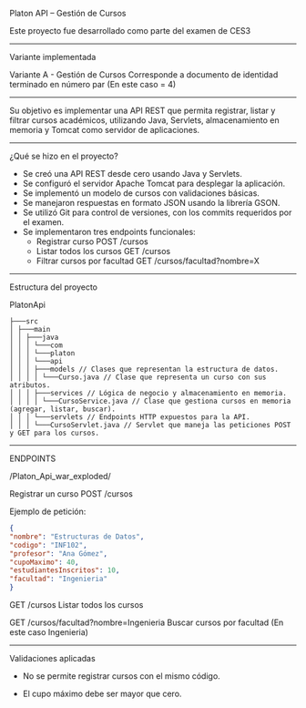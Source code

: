 Platon API – Gestión de Cursos

Este proyecto fue desarrollado como parte del examen de CES3

--------------------------------------------------------------------------------------------------------------

Variante implementada

Variante A - Gestión de Cursos
Corresponde a documento de identidad terminado en número par (En este caso = 4)

--------------------------------------------------------------------------------------------------------------

Su objetivo es implementar una API REST que permita registrar, listar y filtrar cursos académicos, utilizando Java, Servlets, almacenamiento en memoria y Tomcat como servidor de aplicaciones.

--------------------------------------------------------------------------------------------------------------

¿Qué se hizo en el proyecto?

- Se creó una API REST desde cero usando Java y Servlets.
- Se configuró el servidor Apache Tomcat para desplegar la aplicación.
- Se implementó un modelo de cursos con validaciones básicas.
- Se manejaron respuestas en formato JSON usando la librería GSON.
- Se utilizó Git para control de versiones, con los commits requeridos por el examen.
- Se implementaron tres endpoints funcionales:
    - Registrar curso POST /cursos
    - Listar todos los cursos GET /cursos
    - Filtrar cursos por facultad GET /cursos/facultad?nombre=X

--------------------------------------------------------------------------------------------------------------

Estructura del proyecto

PlatonApi
```plaintext
├───src
│ ├───main
│ │ ├───java
│ │ │ └───com
│ │ │ └───platon
│ │ │ └───api
│ │ │ ├───models // Clases que representan la estructura de datos.
│ │ │ │ └───Curso.java // Clase que representa un curso con sus atributos.
│ │ │ ├───services // Lógica de negocio y almacenamiento en memoria.
│ │ │ │ └───CursoService.java // Clase que gestiona cursos en memoria (agregar, listar, buscar).
│ │ │ └───servlets // Endpoints HTTP expuestos para la API.
│ │ │ └───CursoServlet.java // Servlet que maneja las peticiones POST y GET para los cursos.
```
--------------------------------------------------------------------------------------------------------------

ENDPOINTS

/Platon_Api_war_exploded/

Registrar un curso
POST /cursos

Ejemplo de petición:

```json
{
"nombre": "Estructuras de Datos",
"codigo": "INF102",
"profesor": "Ana Gómez",
"cupoMaximo": 40,
"estudiantesInscritos": 10,
"facultad": "Ingenieria"
}
```

GET /cursos
Listar todos los cursos

GET /cursos/facultad?nombre=Ingenieria
Buscar cursos por facultad (En este caso Ingenieria)

--------------------------------------------------------------------------------------------------------------

Validaciones aplicadas

- No se permite registrar cursos con el mismo código.

- El cupo máximo debe ser mayor que cero.